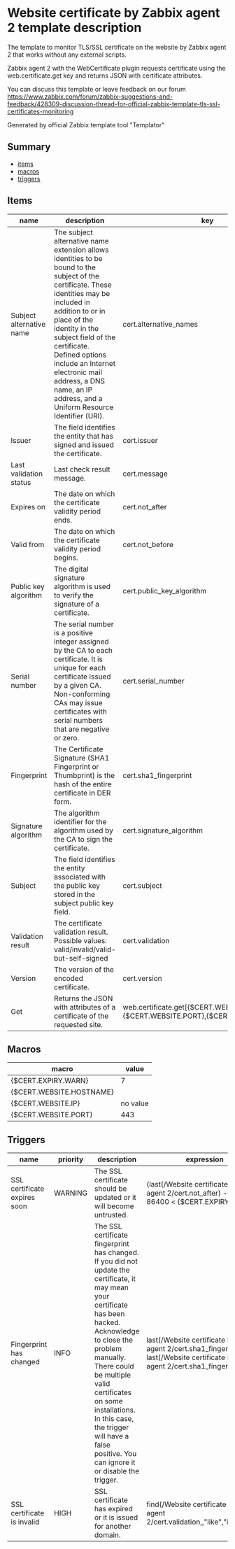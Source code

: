 # Website certificate by Zabbix agent 2 template description

The template to monitor TLS/SSL certificate on the website by Zabbix agent 2 that works without any external scripts.

Zabbix agent 2 with the WebCertificate plugin requests certificate using the web.certificate.get key and returns JSON with certificate attributes.

You can discuss this template or leave feedback on our forum https://www.zabbix.com/forum/zabbix-suggestions-and-feedback/428309-discussion-thread-for-official-zabbix-template-tls-ssl-certificates-monitoring

Generated by official Zabbix template tool "Templator"

## Summary
* [items](#items)
* [macros](#macros)
* [triggers](#triggers)

<a name="items"></a>

## Items
| name | description | key | type | delay |
| ------------- |------------- |------------- |------------- |------------- |
| Subject alternative name | The subject alternative name extension allows identities to be bound to the subject of the certificate.  These identities may be included in addition to or in place of the identity in the subject field of the certificate.  Defined options include an Internet electronic mail address, a DNS name, an IP address, and a Uniform Resource Identifier (URI). | cert.alternative_names | DEPENDENT | 0 |
| Issuer | The field identifies the entity that has signed and issued the certificate. | cert.issuer | DEPENDENT | 0 |
| Last validation status | Last check result message. | cert.message | DEPENDENT | 0 |
| Expires on | The date on which the certificate validity period ends. | cert.not_after | DEPENDENT | 0 |
| Valid from | The date on which the certificate validity period begins. | cert.not_before | DEPENDENT | 0 |
| Public key algorithm | The digital signature algorithm is used to verify the signature of a certificate. | cert.public_key_algorithm | DEPENDENT | 0 |
| Serial number | The serial number is a positive integer assigned by the CA to each certificate. It is unique for each certificate issued by a given CA. Non-conforming CAs may issue certificates with serial numbers that are negative or zero. | cert.serial_number | DEPENDENT | 0 |
| Fingerprint | The Certificate Signature (SHA1 Fingerprint or Thumbprint) is the hash of the entire certificate in DER form. | cert.sha1_fingerprint | DEPENDENT | 0 |
| Signature algorithm | The algorithm identifier for the algorithm used by the CA to sign the certificate. | cert.signature_algorithm | DEPENDENT | 0 |
| Subject | The field identifies the entity associated with the public key stored in the subject public key field. | cert.subject | DEPENDENT | 0 |
| Validation result | The certificate validation result. Possible values: valid/invalid/valid-but-self-signed | cert.validation | DEPENDENT | 0 |
| Version | The version of the encoded certificate. | cert.version | DEPENDENT | 0 |
| Get | Returns the JSON with attributes of a certificate of the requested site. | web.certificate.get[{$CERT.WEBSITE.HOSTNAME},{$CERT.WEBSITE.PORT},{$CERT.WEBSITE.IP}] | no type | 15m |


<a name="macros"></a>

## Macros
| macro | value |
| ------------- |------------- |
| {$CERT.EXPIRY.WARN} | 7 |
| {$CERT.WEBSITE.HOSTNAME} | <Put DNS name> |
| {$CERT.WEBSITE.IP} | no value |
| {$CERT.WEBSITE.PORT} | 443 |


<a name="triggers"></a>

## Triggers
| name | priority | description | expression | tags | url |
| ------------- |------------- |------------- |------------- |------------- |------------- |
| SSL certificate expires soon | WARNING | The SSL certificate should be updated or it will become untrusted. | (last(/Website certificate by Zabbix agent 2/cert.not_after) - now()) / 86400 < {$CERT.EXPIRY.WARN} | [{"tag": "scope", "value": "notice"}] | no url |
| Fingerprint has changed | INFO | The SSL certificate fingerprint has changed. If you did not update the certificate, it may mean your certificate has been hacked. Acknowledge to close the problem manually.<br>There could be multiple valid certificates on some installations. In this case, the trigger will have a false positive. You can ignore it or disable the trigger. | last(/Website certificate by Zabbix agent 2/cert.sha1_fingerprint) <> last(/Website certificate by Zabbix agent 2/cert.sha1_fingerprint,#2) | [{"tag": "scope", "value": "notice"}] | no url |
| SSL certificate is invalid | HIGH | SSL certificate has expired or it is issued for another domain. | find(/Website certificate by Zabbix agent 2/cert.validation,,"like","invalid")=1 | [{"tag": "scope", "value": "security"}] | no url |

